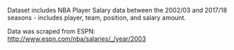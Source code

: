 Dataset includes NBA Player Salary data between the 2002/03 and 2017/18 seasons - includes player, 
team, position, and salary amount.

Data was scraped from ESPN: http://www.espn.com/nba/salaries/_/year/2003
